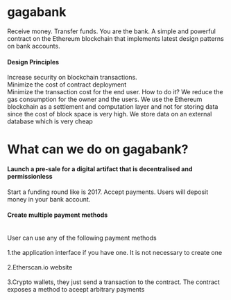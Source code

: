 # gagabank
Receive money. Transfer funds. You are the bank. A simple and powerful contract on the Ethereum blockchain that implements latest design patterns on bank accounts.
#### Design Principles
Increase security on blockchain transactions.</br>
Minimize the cost of contract deployment</br>
Minimize the transaction cost for the end user. How to do it? We reduce the gas consumption for the owner and the users. We use the Ethereum blockchain as a settlement and computation layer and not for storing data since the cost of block space is very high. We store data on an external database which is very cheap
# What can we do on gagabank?
#### Launch a pre-sale for a digital artifact that is decentralised and permissionless
Start a funding round like is 2017. Accept payments. Users will deposit money in your bank account.
#### Create multiple payment methods
<br>User can use any of the following payment methods</br>
<br>1.the application interface if you have one. It is not necessary to create one</br>
<br>2.Etherscan.io website</br>
<br>3.Crypto wallets, they just send a transaction to the contract. The contract exposes a method to aceept arbitrary payments</br>

